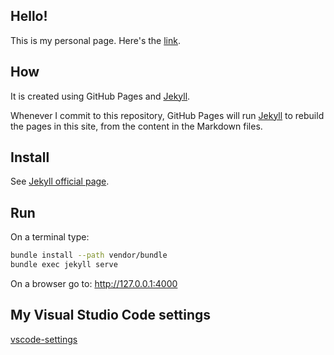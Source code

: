 ## Hello!

This is my personal page. Here's the [link](https://adrisons.github.io/).

## How
It is created using GitHub Pages and [Jekyll](https://jekyllrb.com/).

Whenever I commit to this repository, GitHub Pages will run [Jekyll](https://jekyllrb.com/) to rebuild the pages in this site, from the content in the Markdown files.

## Install

See [Jekyll official page](https://jekyllrb.com/docs/installation/macos/#rbenv).

## Run
On a terminal type:
```bash
bundle install --path vendor/bundle
bundle exec jekyll serve
```
On a browser go to: http://127.0.0.1:4000

## My Visual Studio Code settings
[vscode-settings](https://gist.github.com/adrisons/97d78e2d8631f517f4ff43bf8aa1a941)
